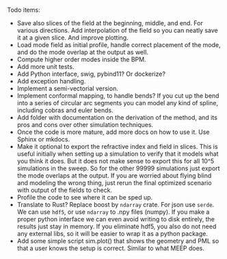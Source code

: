 Todo items:
- Save also slices of the field at the beginning, middle, and end. For various directions. Add interpolation of the field so you can neatly save it at a given slice. And improve plotting.
- Load mode field as initial profile, handle correct placement of the mode, and do the mode overlap at the output as well.
- Compute higher order modes inside the BPM.
- Add more unit tests.
- Add Python interface, swig, pybind11? Or dockerize?
- Add exception handling.
- Implement a semi-vectorial version.
- Implement conformal mapping, to handle bends? If you cut up the bend into a series of circular arc segments you can model any kind of spline, including cobras and euler bends.
- Add folder with documentation on the derivation of the method, and its pros and cons over other simulation techniques.
- Once the code is more mature, add more docs on how to use it. Use Sphinx or mkdocs.
- Make it optional to export the refractive index and field in slices. This is useful initially when setting up a simulation to verify that it models what you think it does. But it does not make sense to export this for all 10^5 simulations in the sweep. So for the other 99999 simulations just export the mode overlaps at the output. If you are worried about flying blind and modeling the wrong thing, just rerun the final optimized scenario with output of the fields to check.
- Profile the code to see where it can be sped up.
- Translate to Rust? Replace boost by `ndarray` crate. For json use `serde`. We can use `hdf5`, or use `ndarray` to .npy files (numpy). If you make a proper python interface we can even avoid writing to disk entirely, the results just stay in memory. If you eliminate hdf5, you also do not need any external libs, so it will be easier to wrap it as a python package.
- Add some simple script sim.plot() that shows the geometry and PML so that a user knows the setup is correct. Similar to what MEEP does.

